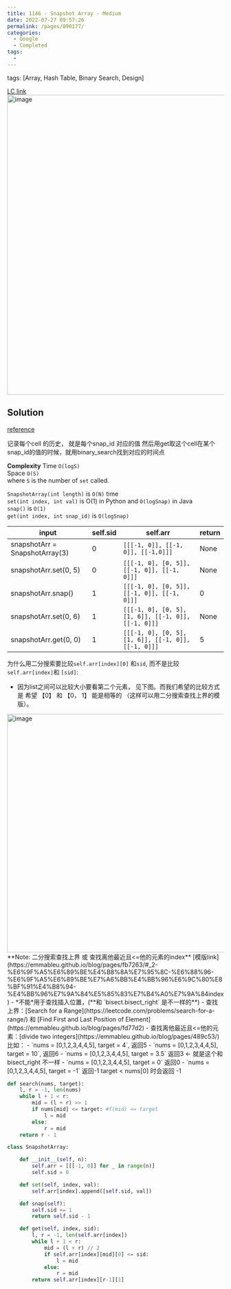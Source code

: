 ```yaml
---
title: 1146 - Snapshot Array - Medium
date: 2022-07-27 09:57:26
permalink: /pages/890177/
categories:
  - Google
  - Completed
tags:
  - 
---
```

tags: [Array, Hash Table, Binary Search, Design]

[LC link](https://leetcode.cn/problems/snapshot-array/)
<img width="698" alt="image" src="https://user-images.githubusercontent.com/41789327/180663794-6387c8ff-fe34-4e55-ad72-3fe4642571f4.png">
## Solution
[reference](https://leetcode.com/problems/snapshot-array/discuss/350562/JavaPython-Binary-Search)

记录每个cell 的历史， 就是每个snap_id 对应的值
然后用get取这个cell在某个snap_id的值的时候，就用binary_search找到对应的时间点

**Complexity**
Time `O(logS)`  
Space `O(S)`  
where `S` is the number of `set` called.

`SnapshotArray(int length)` is `O(N)` time  
`set(int index, int val)` is O(1) in Python and `O(logSnap)` in Java  
`snap()` is `O(1)`  
`get(int index, int snap_id)` is `O(logSnap)`

| input                          | self.sid | self.arr                                            | return |
| ------------------------------ | -------- | --------------------------------------------------- | ------ |
| snapshotArr = SnapshotArray(3) | 0        | `[[[-1, 0]], [[-1, 0]], [[-1,0]]]`                  | None   |
| snapshotArr.set(0, 5)          | 0        | `[[[-1, 0], [0, 5]], [[-1, 0]], [[-1, 0]]]`         | None   |
| snapshotArr.snap()             | 1        | `[[[-1, 0], [0, 5]], [[-1, 0]], [[-1, 0]]]`         | 0      |
| snapshotArr.set(0, 6)          | 1        | `[[[-1, 0], [0, 5], [1, 6]], [[-1, 0]], [[-1, 0]]]` | None   |
| snapshotArr.get(0, 0)          | 1        |      `[[[-1, 0], [0, 5], [1, 6]], [[-1, 0]], [[-1, 0]]]`                                             |5        |


为什么用二分搜索要比较`self.arr[index][0]`  和`sid`, 而不是比较 `self.arr[index]`和 `[sid]`: 
- 因为list之间可以比较大小要看第二个元素， 见下图。而我们希望的比较方式是  希望 【0】 和 【0， 1】 能是相等的 （这样可以用二分搜索查找上界的模版）。 
<img width="555" alt="image" src="https://user-images.githubusercontent.com/41789327/180695696-8d94d834-7e95-404d-81f4-b9f1493d27c5.png">
**Note:  二分搜索查找上界 或 查找离他最近且<=他的元素的index**  [模版link](https://emmableu.github.io/blog/pages/fb7263/#_2-%E6%9F%A5%E6%89%BE%E4%B8%8A%E7%95%8C-%E6%88%96-%E6%9F%A5%E6%89%BE%E7%A6%BB%E4%BB%96%E6%9C%80%E8%BF%91%E4%B8%94-%E4%BB%96%E7%9A%84%E5%85%83%E7%B4%A0%E7%9A%84index)
- *不能*用于查找插入位置，(**和 `bisect.bisect_right` 是不一样的**)
- 查找上界：[Search for a Range](https://leetcode.com/problems/search-for-a-range/) 和 [Find First and Last Position of Element](https://emmableu.github.io/blog/pages/fd77d2)
- 查找离他最近且<=他的元素：[divide two integers](https://emmableu.github.io/blog/pages/489c53/)
比如： 
- `nums = [0,1,2,3,4,4,5], target = 4`, 返回5
- `nums = [0,1,2,3,4,4,5], target = 10`, 返回6
- `nums = [0,1,2,3,4,4,5], target = 3.5` 返回3 <- 就是这个和bisect_right 不一样
- `nums = [0,1,2,3,4,4,5], target = 0` 返回0
- `nums = [0,1,2,3,4,4,5], target = -1` 返回-1
target < nums[0] 时会返回 -1

```python
def search(nums, target):
    l, r = -1, len(nums)
    while l + 1 < r:
        mid = (l + r) >> 1
        if nums[mid] <= target: #f(mid) <= target
            l = mid
        else:
            r = mid
    return r - 1
```


```python
class SnapshotArray:

	def __init__(self, n):
		self.arr = [[[-1, 0]] for _ in range(n)]
		self.sid = 0

	def set(self, index, val):
		self.arr[index].append([self.sid, val])

	def snap(self):
		self.sid += 1
		return self.sid - 1

	def get(self, index, sid):
		l, r = -1, len(self.arr[index])
		while l + 1 < r:
			mid = (l + r) // 2
			if self.arr[index][mid][0] <= sid:
				l = mid
			else:
				r = mid 
		return self.arr[index][r-1][1]
```